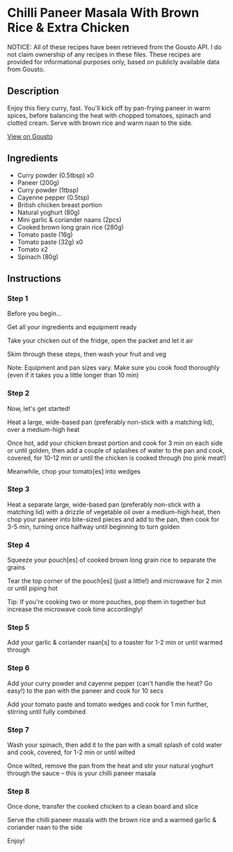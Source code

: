 # Chilli Paneer Masala With Brown Rice & Extra Chicken

NOTICE: All of these recipes have been retrieved from the Gousto API. I do not claim ownership of any recipes in these files. These recipes are provided for informational purposes only, based on publicly available data from Gousto.

## Description

Enjoy this fiery curry, fast. You'll kick off by pan-frying paneer in warm spices, before balancing the heat with chopped tomatoes, spinach and clotted cream. Serve with brown rice and warm naan to the side. 

[View on Gousto](https://www.gousto.co.uk/recipes/cookbook/chilli-paneer-masala-with-brown-rice-extra-chicken)

## Ingredients

- Curry powder (0.5tbsp) x0
- Paneer (200g)
- Curry powder (1tbsp)
- Cayenne pepper (0.5tsp)
- British chicken breast portion
- Natural yoghurt (80g)
- Mini garlic & coriander naans (2pcs)
- Cooked brown long grain rice (280g)
- Tomato paste (16g)
- Tomato paste (32g) x0
- Tomato x2
- Spinach (80g)

## Instructions


### Step 1

Before you begin...

Get all your ingredients and equipment ready

Take your chicken out of the fridge, open the packet and let it air

Skim through these steps, then wash your fruit and veg

Note: Equipment and pan sizes vary. Make sure you cook food thoroughly (even if it takes you a little longer than 10 min)


### Step 2

Now, let's get started!

Heat a large, wide-based pan (preferably non-stick with a matching lid), over a medium-high heat

Once hot, add your chicken breast portion and cook for 3 min on each side or until golden, then add a couple of splashes of water to the pan and cook, covered, for 10-12 min or until the chicken is cooked through (no pink meat!)

Meanwhile, chop your tomato[es] into wedges


### Step 3

Heat a separate large, wide-based pan (preferably non-stick with a matching lid) with a drizzle of vegetable oil over a medium-high heat, then chop your paneer into bite-sized pieces and add to the pan, then cook for 3-5 min, turning once halfway until beginning to turn golden


### Step 4

Squeeze your pouch[es] of cooked brown long grain rice to separate the grains

Tear the top corner of the pouch[es] (just a little!) and microwave for 2 min or until piping hot

Tip: If you're cooking two or more pouches, pop them in together but increase the microwave cook time accordingly!


### Step 5

Add your garlic & coriander naan[s] to a toaster for 1-2 min or until warmed through


### Step 6

Add your curry powder and cayenne pepper (can't handle the heat? Go easy!) to the pan with the paneer and cook for 10 secs

Add your tomato paste and tomato wedges and cook for 1 min further, stirring until fully combined


### Step 7

Wash your spinach, then add it to the pan with a small splash of cold water and cook, covered, for 1-2 min or until wilted

Once wilted, remove the pan from the heat and stir your natural yoghurt through the sauce – this is your chilli paneer masala

### Step 8

Once done, transfer the cooked chicken to a clean board and slice

Serve the chilli paneer masala with the brown rice and a warmed garlic & coriander naan to the side

Enjoy!

